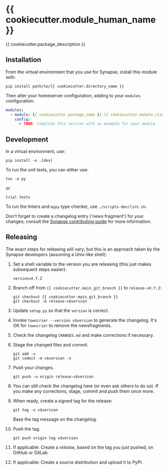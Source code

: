 # {{ cookiecutter.module_human_name }}

{{ cookiecutter.package_description }}


## Installation

From the virtual environment that you use for Synapse, install this module with:
```shell
pip install path/to/{{ cookiecutter.directory_name }}
```

Then alter your homeserver configuration, adding to your `modules` configuration:
```yaml
modules:
  - module: {{ cookiecutter.package_name }}.{{ cookiecutter.module_class_name }}
    config:
      # TODO: Complete this section with an example for your module
```


## Development

In a virtual environment, use:
```shell
pip install -e .[dev]
```

To run the unit tests, you can either use:
```shell
tox -e py
```
or
```shell
trial tests
```

To run the linters and `mypy` type checker, use `./scripts-dev/lint.sh`.

Don't forget to create a changelog entry ('news fragment') for your changes; consult
the [Synapse contributing guide][synapse_changelog_help] for more information.

[synapse_changelog_help]: https://matrix-org.github.io/synapse/latest/development/contributing_guide.html#changelog


## Releasing

The exact steps for releasing will vary; but this is an approach taken by the
Synapse developers (assuming a Unix-like shell):

 1. Set a shell variable to the version you are releasing (this just makes
    subsequent steps easier):
    ```shell
    version=X.Y.Z
    ```

 2. Branch off from `{{ cookiecutter.main_git_branch }}` to `release-vX.Y.Z`:
    ```shell
    git checkout {{ cookiecutter.main_git_branch }}
    git checkout -b release-v$version
    ```

 3. Update `setup.py` so that the `version` is correct.

 4. Invoke `towncrier --version v$version` to generate the changelog.
    It's OK for `towncrier` to remove the newsfragments.

 5. Check the changelog `CHANGES.md` and make corrections if necessary.

 6. Stage the changed files and commit.
    ```shell
    git add -u
    git commit -m v$version -n
    ```

 7. Push your changes.
    ```shell
    git push -u origin release-v$version
    ```

 8. You can still check the changelog here (or even ask others to do so).
    If you make any corrections, stage, commit and push them once more.

 9. When ready, create a signed tag for the release:
    ```shell
    git tag -s v$version
    ```
    Base the tag message on the changelog.

10. Push the tag.
    ```shell
    git push origin tag v$version
    ```

11. If applicable:
    Create a *release*, based on the tag you just pushed, on GitHub or GitLab.

12. If applicable:
    Create a source distribution and upload it to PyPI.
